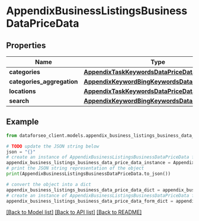 # AppendixBusinessListingsBusinessDataPriceData


## Properties

Name | Type | Description | Notes
------------ | ------------- | ------------- | -------------
**categories** | [**AppendixTaskKeywordsDataPriceDataInfo**](AppendixTaskKeywordsDataPriceDataInfo.md) |  | [optional] 
**categories_aggregation** | [**AppendixKeywordBingKeywordsDataPriceDataInfo**](AppendixKeywordBingKeywordsDataPriceDataInfo.md) |  | [optional] 
**locations** | [**AppendixTaskKeywordsDataPriceDataInfo**](AppendixTaskKeywordsDataPriceDataInfo.md) |  | [optional] 
**search** | [**AppendixKeywordBingKeywordsDataPriceDataInfo**](AppendixKeywordBingKeywordsDataPriceDataInfo.md) |  | [optional] 

## Example

```python
from dataforseo_client.models.appendix_business_listings_business_data_price_data import AppendixBusinessListingsBusinessDataPriceData

# TODO update the JSON string below
json = "{}"
# create an instance of AppendixBusinessListingsBusinessDataPriceData from a JSON string
appendix_business_listings_business_data_price_data_instance = AppendixBusinessListingsBusinessDataPriceData.from_json(json)
# print the JSON string representation of the object
print(AppendixBusinessListingsBusinessDataPriceData.to_json())

# convert the object into a dict
appendix_business_listings_business_data_price_data_dict = appendix_business_listings_business_data_price_data_instance.to_dict()
# create an instance of AppendixBusinessListingsBusinessDataPriceData from a dict
appendix_business_listings_business_data_price_data_form_dict = appendix_business_listings_business_data_price_data.from_dict(appendix_business_listings_business_data_price_data_dict)
```
[[Back to Model list]](../README.md#documentation-for-models) [[Back to API list]](../README.md#documentation-for-api-endpoints) [[Back to README]](../README.md)


